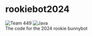 # rookiebot2024
![Team 449](https://img.shields.io/badge/Team-449-red) ![Java](https://img.shields.io/badge/Java-%23ED8B00.svg?logo=openjdk&logoColor=white)  
The code for the 2024 rookie bunnybot
